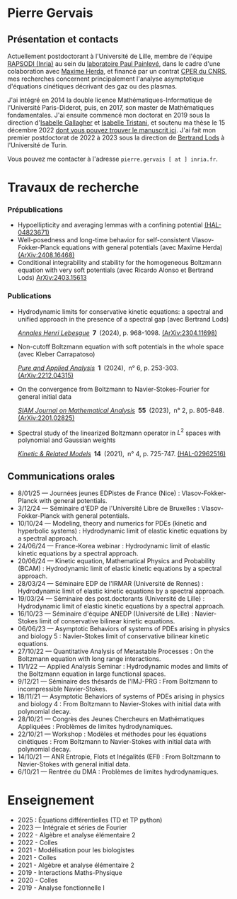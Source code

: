 # Pierre Gervais

## Présentation et contacts

Actuellement postdoctorant à l'Université de Lille, membre de l'équipe [RAPSODI (Inria)](https://team.inria.fr/rapsodi/fr/) au sein du [laboratoire Paul Painlevé](https://math.univ-lille.fr/), dans le cadre d'une colaboration avec [Maxime Herda](http://chercheurs.lille.inria.fr/herda/), et financé par un contrat [CPER du CNRS](https://www.hauts-de-france.cnrs.fr/fr/une-excellence-de-la-recherche-academique), mes recherches concernent principalement l'analyse asymptotique d'équations cinétiques décrivant des gaz ou des plasmas.

J'ai intégré en 2014 la double licence Mathématiques-Informatique de l'Université Paris-Diderot, puis, en 2017, son master de Mathématiques fondamentales. J'ai ensuite commencé mon doctorat en 2019 sous la direction d'[Isabelle Gallagher](https://www.math.ens.fr/~gallagher/) et [Isabelle Tristani](http://tristani.perso.math.cnrs.fr), et soutenu ma thèse le 15 décembre 2022 [dont vous pouvez trouver le manuscrit ici](https://u-paris.fr/theses/detail-dune-these/?id_these=5448). J'ai fait mon premier postdoctorat de 2022 à 2023 sous la direction de [Bertrand Lods](https://sites.google.com/site/bertrandlods/) à l'Université de Turin.

Vous pouvez me contacter à l'adresse ```pierre.gervais [ at ] inria.fr```.

# Travaux de recherche

### Prépublications
- Hypoellipticity and averaging lemmas with a confining potential [(HAL-04823671)](https://hal.science/hal-04823671)
- Well-posedness and long-time behavior for self-consistent Vlasov-Fokker-Planck equations with general potentials (avec Maxime Herda) [(ArXiv:2408.16468)](http://arxiv.org/abs/2408.16468)
- Conditional integrability and stability for the homogeneous Boltzmann equation with very soft potentials (avec Ricardo Alonso et Bertrand Lods) [ArXiv:2403.15613](https://arxiv.org/abs/2403.15613)

### Publications
- Hydrodynamic limits for conservative kinetic equations: a spectral and unified approach in the presence of a spectral gap (avec Bertrand Lods)
  
  [_Annales Henri Lebesgue_](https://ahl.centre-mersenne.org/item/AHL_2024__7__969_0/) **7** (2024),  p. 968-1098.  [(ArXiv:2304.11698)](https://arxiv.org/abs/2304.11698)

- Non-cutoff Boltzmann equation with soft potentials in the whole space (avec Kleber Carrapatoso)

  [_Pure and Applied Analysis_](https://msp.org/paa/2024/6-1/p06.xhtml) **1** (2024), n° 6,  p. 253-303.  [(ArXiv:2212.04315)](https://arxiv.org/abs/2212.04315)

- On the convergence from Boltzmann to Navier-Stokes-Fourier for general initial data

  [_SIAM Journal on Mathematical Analysis_](https://epubs.siam.org/doi/10.1137/22M1471687) **55** (2023), n° 2,  p. 805-848.  [(ArXiv:2201.02825)](https://arxiv.org/abs/2201.02825)

- Spectral study of the linearized Boltzmann operator in $L^2$ spaces with polynomial and Gaussian weights

  [_Kinetic & Related Models_](https://www.aimsciences.org/article/doi/10.3934/krm.2021022) **14** (2021), n° 4,  p. 725-747.  [(HAL-02962516)](https://hal.archives-ouvertes.fr/hal-02962516)

## Communications orales
- 8/01/25 — Journées jeunes EDPistes de France (Nice) : Vlasov-Fokker-Planck with general potentials.
- 3/12/24 — Séminaire d'EDP de l'Université Libre de Bruxelles : Vlasov-Fokker-Planck with general potentials.
- 10/10/24 — Modeling, theory and numerics for PDEs (kinetic and hyperbolic systems) : Hydrodynamic limit of elastic kinetic equations by a spectral approach.
- 24/06/24 — France-Korea webinar : Hydrodynamic limit of elastic kinetic equations by a spectral approach.
- 20/06/24 — Kinetic equation, Mathematical Physics and Probability (BCAM) : Hydrodynamic limit of elastic kinetic equations by a spectral approach.
- 28/03/24 — Séminaire EDP de l'IRMAR (Université de Rennes) : Hydrodynamic limit of elastic kinetic equations by a spectral approach.
- 19/03/24 — Séminaire des post.doctorants (Université de Lille) : Hydrodynamic limit of elastic kinetic equations by a spectral approach.
- 16/10/23 — Séminaire d'équipe ANEDP (Université de Lille) : Navier-Stokes limit of conservative bilinear kinetic equations.
- 06/06/23 — Asymptotic Behaviors of systems of PDEs arising in physics and biology 5 : Navier-Stokes limit of conservative bilinear kinetic equations.
- 27/10/22 — Quantitative Analysis of Metastable Processes : On the Boltzmann equation with long range interactions.
- 11/1/22 — Applied Analysis Seminar : Hydrodynamic modes and limits of the Boltzmann equation in large functional spaces.
- 9/12/21 — Séminaire des thésards de l'IMJ-PRG : From Boltzmann to incompressible Navier-Stokes.
- 18/11/21 — Asymptotic Behaviors of systems of PDEs arising in physics and biology 4 : From Boltzmann to Navier-Stokes with initial data with polynomial decay.
- 28/10/21 — Congrès des Jeunes Chercheurs en Mathématiques Appliquées : Problèmes de limites hydrodynamiques.
- 22/10/21 — Workshop : Modèles et méthodes pour les équations cinétiques : From Boltzmann to Navier-Stokes with initial data with polynomial decay.
- 14/10/21 — ANR Entropie, Flots et Inégalités (EFI) : From Boltzmann to Navier-Stokes with general initial data.
- 6/10/21 — Rentrée du DMA : Problèmes de limites hydrodynamiques.

# Enseignement
- 2025 : Équations différentielles (TD et TP python)
- 2023 — Intégrale et séries de Fourier
- 2022 - Algèbre et analyse élémentaire 2
- 2022 - Colles
- 2021 - Modélisation pour les biologistes
- 2021 - Colles
- 2021 - Algèbre et analyse élémentaire 2
- 2019 - Interactions Maths-Physique
- 2020 - Colles
- 2019 - Analyse fonctionnelle I

